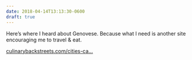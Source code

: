 ```yaml
---
date: 2018-04-14T13:13:30-0600
draft: true
---
```




Here’s where I heard about Genovese. Because what I need is another site encouraging me to travel & eat.

[culinarybackstreets.com/cities-ca…](https://culinarybackstreets.com/cities-category/naples/2018/trattoria-malinconico/)



